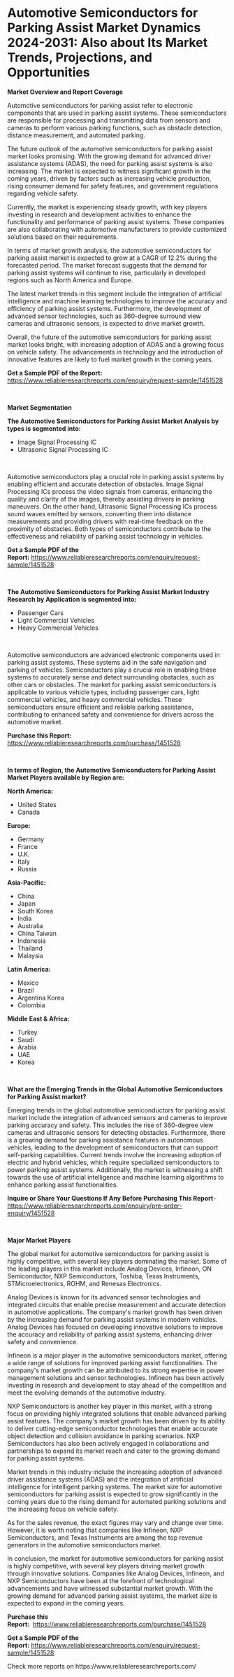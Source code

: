 <p><h1>Automotive Semiconductors for Parking Assist Market Dynamics 2024-2031: Also about Its Market Trends, Projections, and Opportunities</h1></p><p><strong>Market Overview and Report Coverage</strong></p>
<p><p>Automotive semiconductors for parking assist refer to electronic components that are used in parking assist systems. These semiconductors are responsible for processing and transmitting data from sensors and cameras to perform various parking functions, such as obstacle detection, distance measurement, and automated parking.</p><p>The future outlook of the automotive semiconductors for parking assist market looks promising. With the growing demand for advanced driver assistance systems (ADAS), the need for parking assist systems is also increasing. The market is expected to witness significant growth in the coming years, driven by factors such as increasing vehicle production, rising consumer demand for safety features, and government regulations regarding vehicle safety.</p><p>Currently, the market is experiencing steady growth, with key players investing in research and development activities to enhance the functionality and performance of parking assist systems. These companies are also collaborating with automotive manufacturers to provide customized solutions based on their requirements.</p><p>In terms of market growth analysis, the automotive semiconductors for parking assist market is expected to grow at a CAGR of 12.2% during the forecasted period. The market forecast suggests that the demand for parking assist systems will continue to rise, particularly in developed regions such as North America and Europe.</p><p>The latest market trends in this segment include the integration of artificial intelligence and machine learning technologies to improve the accuracy and efficiency of parking assist systems. Furthermore, the development of advanced sensor technologies, such as 360-degree surround view cameras and ultrasonic sensors, is expected to drive market growth.</p><p>Overall, the future of the automotive semiconductors for parking assist market looks bright, with increasing adoption of ADAS and a growing focus on vehicle safety. The advancements in technology and the introduction of innovative features are likely to fuel market growth in the coming years.</p></p>
<p><strong>Get a Sample PDF of the Report:</strong> <a href="https://www.reliableresearchreports.com/enquiry/request-sample/1451528">https://www.reliableresearchreports.com/enquiry/request-sample/1451528</a></p>
<p>&nbsp;</p>
<p><strong>Market Segmentation</strong></p>
<p><strong>The Automotive Semiconductors for Parking Assist Market Analysis by types is segmented into:</strong></p>
<p><ul><li>Image Signal Processing IC</li><li>Ultrasonic Signal Processing IC</li></ul></p>
<p>&nbsp;</p>
<p><p>Automotive semiconductors play a crucial role in parking assist systems by enabling efficient and accurate detection of obstacles. Image Signal Processing ICs process the video signals from cameras, enhancing the quality and clarity of the images, thereby assisting drivers in parking maneuvers. On the other hand, Ultrasonic Signal Processing ICs process sound waves emitted by sensors, converting them into distance measurements and providing drivers with real-time feedback on the proximity of obstacles. Both types of semiconductors contribute to the effectiveness and reliability of parking assist technology in vehicles.</p></p>
<p><strong>Get a Sample PDF of the Report:</strong>&nbsp;<a href="https://www.reliableresearchreports.com/enquiry/request-sample/1451528">https://www.reliableresearchreports.com/enquiry/request-sample/1451528</a></p>
<p>&nbsp;</p>
<p><strong>The Automotive Semiconductors for Parking Assist Market Industry Research by Application is segmented into:</strong></p>
<p><ul><li>Passenger Cars</li><li>Light Commercial Vehicles</li><li>Heavy Commercial Vehicles</li></ul></p>
<p>&nbsp;</p>
<p><p>Automotive semiconductors are advanced electronic components used in parking assist systems. These systems aid in the safe navigation and parking of vehicles. Semiconductors play a crucial role in enabling these systems to accurately sense and detect surrounding obstacles, such as other cars or obstacles. The market for parking assist semiconductors is applicable to various vehicle types, including passenger cars, light commercial vehicles, and heavy commercial vehicles. These semiconductors ensure efficient and reliable parking assistance, contributing to enhanced safety and convenience for drivers across the automotive market.</p></p>
<p><strong>Purchase this Report:</strong>&nbsp; <a href="https://www.reliableresearchreports.com/purchase/1451528">https://www.reliableresearchreports.com/purchase/1451528</a></p>
<p>&nbsp;</p>
<p><strong>In terms of Region, the Automotive Semiconductors for Parking Assist Market Players available by Region are:</strong></p>
<p>
    <p> <strong> North America: </strong>
        <ul>
            <li>United States</li>
            <li>Canada</li>
        </ul>
        </p> 
    <p> <strong> Europe: </strong>
        <ul>
            <li>Germany</li>
            <li>France</li>
            <li>U.K.</li>
            <li>Italy</li>
            <li>Russia</li>
        </ul>
        </p> 
    <p> <strong> Asia-Pacific: </strong>
        <ul>
            <li>China</li>
            <li>Japan</li>
            <li>South Korea</li>
            <li>India</li>
            <li>Australia</li>
            <li>China Taiwan</li>
            <li>Indonesia</li>
            <li>Thailand</li>
            <li>Malaysia</li>
        </ul>
        </p> 
    <p> <strong> Latin America: </strong>
        <ul>
            <li>Mexico</li>
            <li>Brazil</li>
            <li>Argentina Korea</li>
            <li>Colombia</li>
        </ul>
        </p> 
    <p> <strong> Middle East & Africa: </strong>
        <ul>
            <li>Turkey</li>
            <li>Saudi</li>
            <li>Arabia</li>
            <li>UAE</li>
            <li>Korea</li>
        </ul>
    </p>
    </p>
<p>&nbsp;</p>
<p><strong>What are the Emerging Trends in the Global Automotive Semiconductors for Parking Assist market?</strong></p>
<p><p>Emerging trends in the global automotive semiconductors for parking assist market include the integration of advanced sensors and cameras to improve parking accuracy and safety. This includes the rise of 360-degree view cameras and ultrasonic sensors for detecting obstacles. Furthermore, there is a growing demand for parking assistance features in autonomous vehicles, leading to the development of semiconductors that can support self-parking capabilities. Current trends involve the increasing adoption of electric and hybrid vehicles, which require specialized semiconductors to power parking assist systems. Additionally, the market is witnessing a shift towards the use of artificial intelligence and machine learning algorithms to enhance parking assist functionalities.</p></p>
<p><strong>Inquire or Share Your Questions If Any Before Purchasing This Report</strong>- <a href="https://www.reliableresearchreports.com/enquiry/pre-order-enquiry/1451528">https://www.reliableresearchreports.com/enquiry/pre-order-enquiry/1451528</a></p>
<p>&nbsp;</p>
<p><strong>Major Market Players</strong></p>
<p><p>The global market for automotive semiconductors for parking assist is highly competitive, with several key players dominating the market. Some of the leading players in this market include Analog Devices, Infineon, ON Semiconductor, NXP Semiconductors, Toshiba, Texas Instruments, STMicroelectronics, ROHM, and Renesas Electronics.</p><p>Analog Devices is known for its advanced sensor technologies and integrated circuits that enable precise measurement and accurate detection in automotive applications. The company's market growth has been driven by the increasing demand for parking assist systems in modern vehicles. Analog Devices has focused on developing innovative solutions to improve the accuracy and reliability of parking assist systems, enhancing driver safety and convenience.</p><p>Infineon is a major player in the automotive semiconductors market, offering a wide range of solutions for improved parking assist functionalities. The company's market growth can be attributed to its strong expertise in power management solutions and sensor technologies. Infineon has been actively investing in research and development to stay ahead of the competition and meet the evolving demands of the automotive industry.</p><p>NXP Semiconductors is another key player in this market, with a strong focus on providing highly integrated solutions that enable advanced parking assist features. The company's market growth has been driven by its ability to deliver cutting-edge semiconductor technologies that enable accurate object detection and collision avoidance in parking scenarios. NXP Semiconductors has also been actively engaged in collaborations and partnerships to expand its market reach and cater to the growing demand for parking assist systems.</p><p>Market trends in this industry include the increasing adoption of advanced driver assistance systems (ADAS) and the integration of artificial intelligence for intelligent parking systems. The market size for automotive semiconductors for parking assist is expected to grow significantly in the coming years due to the rising demand for automated parking solutions and the increasing focus on vehicle safety.</p><p>As for the sales revenue, the exact figures may vary and change over time. However, it is worth noting that companies like Infineon, NXP Semiconductors, and Texas Instruments are among the top revenue generators in the automotive semiconductors market.</p><p>In conclusion, the market for automotive semiconductors for parking assist is highly competitive, with several key players driving market growth through innovative solutions. Companies like Analog Devices, Infineon, and NXP Semiconductors have been at the forefront of technological advancements and have witnessed substantial market growth. With the growing demand for advanced parking assist systems, the market size is expected to expand in the coming years.</p></p>
<p><strong>Purchase this Report:</strong>&nbsp;&nbsp;<a href="https://www.reliableresearchreports.com/purchase/1451528">https://www.reliableresearchreports.com/purchase/1451528</a></p>
<p></p>
<p><strong>Get a Sample PDF of the Report:</strong>&nbsp;<a href="https://www.reliableresearchreports.com/enquiry/request-sample/1451528">https://www.reliableresearchreports.com/enquiry/request-sample/1451528</a></p>
<p>Check more reports on https://www.reliableresearchreports.com/</p>